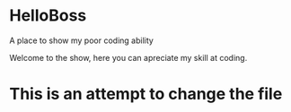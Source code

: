 # HelloBoss
A place to show my poor coding ability

Welcome to the show, here you can apreciate my skill at coding.

<h1>This is an attempt to change the file</h1>

